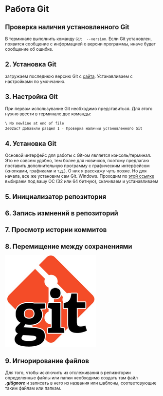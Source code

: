 # Работа Git
## Проверка наличия установленного Git 
В терминале выполнить команду `Git  --version`. Если Git установлен, появится сообщение с информацией о версии программы, иначе будет сообщение об ошибке.
## 2. Установка Git 
загружаем последнюю версию Git с [сайта](https://git-scm.com/). Устанавливаем с настройками по умоччанию.  
## 3. Настройка Git 
При первом использувание Git необходимо представиться. Для этого нужно ввести в терминале две команды: 
```Bash
\ No newline at end of file
2e02ac7 Добавили раздел 1 - Проверка наличии установленного Git
```
## 4. Установка Git 
Основой интерфейс для работы с Git-ом является консоль/терминал. Это не совсем удобно, тем более для новичков, поэтому предлагаю поставить дополнительную программу с графическим интерфейсом (кнопками, графиками и т.д.). О них я расскажу чуть позже.
Но для начала, все же установим сам Git.
Windows. Проходим по [этой ссылке](https://github.com/git-for-windows/git/releases/download/v2.42.0.windows.2/Git-2.42.0.2-64-bit.exe) выбираем под вашу ОС (32 или 64 битную), скачиваем и устанавливаем
## 5. Инициализатор репозитория 
## 6. Запись измнений в репозиторий 
## 7. Просмотр истории коммитов 
## 8. Перемищение между сохранениями 
![logo](55e4c75510c933abb382390fbd9501c6.jpg)
## 9. Игнорирование файлов
Для того, чтобы исключить из отслеживания в репизитории определенные файлы или папки необходимо создать там файл ***.gitIgnore*** и записать в него из названия или шаблоны, соответсвующие таким файлам или папкам.